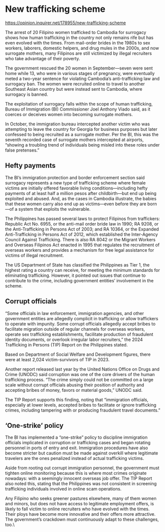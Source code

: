 # New trafficking scheme

https://opinion.inquirer.net/178955/new-trafficking-scheme



The arrest of 20 Filipino women trafficked to Cambodia for surrogacy shows how human trafficking in the country not only remains rife but has even evolved with the times. From mail-order brides in the 1980s to sex workers, laborers, domestic helpers, and drug mules in the 2000s, and now surrogate mothers, many Filipinos are still victimized by illegal recruiters who take advantage of their poverty.

The government rescued the 20 women in September—seven were sent home while 13, who were in various stages of pregnancy, were eventually meted a two-year sentence for violating Cambodia’s anti-trafficking law and surrogacy ban. The women were recruited online to travel to another Southeast Asian country but were instead sent to Cambodia, where surrogacy is banned.

The exploitation of surrogacy falls within the scope of human trafficking, Bureau of Immigration (BI) Commissioner Joel Anthony Viado said, as it coerces or deceives women into becoming surrogate mothers.

In October, the immigration bureau intercepted another victim who was attempting to leave the country for Georgia for business purposes but later confessed to being recruited as a surrogate mother. Per the BI, this was the seventh recorded case of surrogate mothers intercepted at airports, “showing a troubling trend of individuals being misled into these roles under false pretenses.”



##  Hefty payments



The BI’s immigration protection and border enforcement section said surrogacy represents a new type of trafficking scheme where female victims are initially offered favorable living conditions—including hefty payments of at least half a million pesos after childbirth—but end up being exploited and abused. And, as the cases in Cambodia illustrate, the babies that these women carry also end up as victims—even before they are born—of a system that exploits the vulnerable.

The Philippines has passed several laws to protect Filipinos from traffickers: Republic Act No. 6955, or the anti-mail order bride law in 1990; RA 9208, or the Anti-Trafficking in Persons Act of 2003; and RA 10364, or the Expanded Anti-Trafficking in Persons Act of 2012, which established the Inter-Agency Council Against Trafficking. There is also RA 8042 or the Migrant Workers and Overseas Filipinos Act enacted in 1995 that regulates the recruitment of overseas workers and provides a mechanism for free legal assistance for victims of illegal recruitment.

The US Department of State has classified the Philippines as Tier 1, the highest rating a country can receive, for meeting the minimum standards for eliminating trafficking. However, it pointed out issues that continue to contribute to the crime, including government entities’ involvement in the scheme.



##  Corrupt officials



“Some officials in law enforcement, immigration agencies, and other government entities are allegedly complicit in trafficking or allow traffickers to operate with impunity. Some corrupt officials allegedly accept bribes to facilitate migration outside of regular channels for overseas workers, operate sex trafficking establishments, facilitate production of fraudulent identity documents, or overlook irregular labor recruiters,” the 2024 Trafficking in Persons (TIP) Report on the Philippines stated.

Based on Department of Social Welfare and Development figures, there were at least 2,024 victim-survivors of TIP in 2023.

Another report released last year by the United Nations Office on Drugs and Crime (UNODC) said corruption was one of the core drivers of the human trafficking process. “The crime simply could not be committed on a large scale without corrupt officials abusing their position of authority and accepting bribes of money, favors or material goods,” UNODC said.

The TIP Report supports this finding, noting that “immigration officials, especially at lower levels, accepted bribes to facilitate or ignore trafficking crimes, including tampering with or producing fraudulent travel documents.”



##  ‘One-strike’ policy



The BI has implemented a “one-strike” policy to discipline immigration officials implicated in corruption or trafficking cases and began rotating personnel in ports of entry and exit. Immigration procedures have also become stricter but caution must be made against overkill where legitimate travelers are the ones penalized instead of actual trafficking victims.

Aside from rooting out corrupt immigration personnel, the government must tighten online monitoring because this is where most crimes originate nowadays: with a seemingly innocent overseas job offer. The TIP Report also noted this, stating that the Philippines was not consistent in screening trafficking individuals involved in online scam operations.

Any Filipino who seeks greener pastures elsewhere, many of them women and minors, but does not have access to legitimate employment offers, is likely to fall victim to online recruiters who have evolved with the times. Their ploys have become more innovative and their offers more attractive. The government’s crackdown must continuously adapt to these challenges, too.\